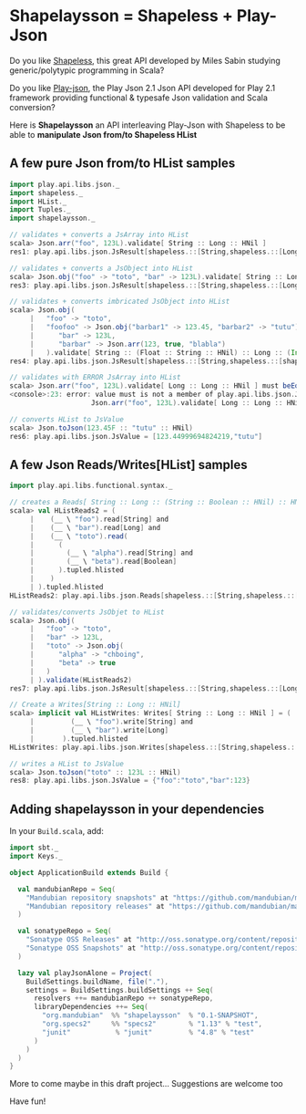 # Shapelaysson = Shapeless + Play-Json 

Do you like [Shapeless](https://github.com/milessabin/shapeless), this great API developed by Miles Sabin studying generic/polytypic programming in Scala?

Do you like [Play-json](https://github.com/mandubian/play-json-alone), the Play Json 2.1 Json API developed for Play 2.1 framework providing functional & typesafe Json validation and Scala conversion?

Here is **Shapelaysson** an API interleaving Play-Json with Shapeless to be able to **manipulate Json from/to Shapeless HList**

## A few pure Json from/to HList samples

```scala
import play.api.libs.json._
import shapeless._
import HList._
import Tuples._
import shapelaysson._

// validates + converts a JsArray into HList
scala> Json.arr("foo", 123L).validate[ String :: Long :: HNil ]
res1: play.api.libs.json.JsResult[shapeless.::[String,shapeless.::[Long,shapeless.HNil]]] = JsSuccess(foo :: 123 :: HNil,)

// validates + converts a JsObject into HList
scala> Json.obj("foo" -> "toto", "bar" -> 123L).validate[ String :: Long :: HNil ]
res3: play.api.libs.json.JsResult[shapeless.::[String,shapeless.::[Long,shapeless.HNil]]] = JsSuccess(toto :: 123 :: HNil,)

// validates + converts imbricated JsObject into HList
scala> Json.obj(
     |   "foo" -> "toto", 
     |   "foofoo" -> Json.obj("barbar1" -> 123.45, "barbar2" -> "tutu"),
     |      "bar" -> 123L,
     |      "barbar" -> Json.arr(123, true, "blabla")
     |   ).validate[ String :: (Float :: String :: HNil) :: Long :: (Int :: Boolean :: String :: HNil) :: HNil ]
res4: play.api.libs.json.JsResult[shapeless.::[String,shapeless.::[shapeless.::[Float,shapeless.::[String,shapeless.HNil]],shapeless.::[Long,shapeless.::[shapeless.::[Int,shapeless.::[Boolean,shapeless.::[String,shapeless.HNil]]],shapeless.HNil]]]]] = JsSuccess(toto :: 123.45 :: tutu :: HNil :: 123 :: 123 :: true :: blabla :: HNil :: HNil,)

// validates with ERROR JsArray into HList
scala> Json.arr("foo", 123L).validate[ Long :: Long :: HNil ] must beEqualTo( JsError("validate.error.expected.jsnumber") )
<console>:23: error: value must is not a member of play.api.libs.json.JsResult[shapeless.::[Long,shapeless.::[Long,shapeless.HNil]]]
                    Json.arr("foo", 123L).validate[ Long :: Long :: HNil ] must beEqualTo( JsError("validate.error.expected.jsnumber") )

// converts HList to JsValue
scala> Json.toJson(123.45F :: "tutu" :: HNil)
res6: play.api.libs.json.JsValue = [123.44999694824219,"tutu"]

```

## A few Json Reads/Writes[HList] samples
  
```scala
import play.api.libs.functional.syntax._

// creates a Reads[ String :: Long :: (String :: Boolean :: HNil) :: HNil]
scala> val HListReads2 = (
     |    (__ \ "foo").read[String] and
     |    (__ \ "bar").read[Long] and
     |    (__ \ "toto").read(
     |      (
     |        (__ \ "alpha").read[String] and
     |        (__ \ "beta").read[Boolean]
     |      ).tupled.hlisted
     |    )
     | ).tupled.hlisted
HListReads2: play.api.libs.json.Reads[shapeless.::[String,shapeless.::[Long,shapeless.::[shapeless.::[String,shapeless.::[Boolean,shapeless.HNil]],shapeless.HNil]]]] = play.api.libs.json.Reads$$anon$8@7e4a09ee

// validates/converts JsObjet to HList
scala> Json.obj(
     |   "foo" -> "toto", 
     |   "bar" -> 123L,
     |   "toto" -> Json.obj(
     |      "alpha" -> "chboing",
     |      "beta" -> true
     |   )
     | ).validate(HListReads2)
res7: play.api.libs.json.JsResult[shapeless.::[String,shapeless.::[Long,shapeless.::[shapeless.::[String,shapeless.::[Boolean,shapeless.HNil]],shapeless.HNil]]]] = JsSuccess(toto :: 123 :: chboing :: true :: HNil :: HNil,)

// Create a Writes[String :: Long :: HNil]
scala> implicit val HListWrites: Writes[ String :: Long :: HNil ] = (
     |         (__ \ "foo").write[String] and
     |         (__ \ "bar").write[Long]
     |       ).tupled.hlisted
HListWrites: play.api.libs.json.Writes[shapeless.::[String,shapeless.::[Long,shapeless.HNil]]] = play.api.libs.json.Writes$$anon$5@7c9d07e2

// writes a HList to JsValue
scala> Json.toJson("toto" :: 123L :: HNil)
res8: play.api.libs.json.JsValue = {"foo":"toto","bar":123}
```

## Adding shapelaysson in your dependencies

In your `Build.scala`, add:

```scala
import sbt._
import Keys._

object ApplicationBuild extends Build {

  val mandubianRepo = Seq(
    "Mandubian repository snapshots" at "https://github.com/mandubian/mandubian-mvn/raw/master/snapshots/",
    "Mandubian repository releases" at "https://github.com/mandubian/mandubian-mvn/raw/master/releases/"
  )

  val sonatypeRepo = Seq(
    "Sonatype OSS Releases" at "http://oss.sonatype.org/content/repositories/releases/",
    "Sonatype OSS Snapshots" at "http://oss.sonatype.org/content/repositories/snapshots/"    
  )

  lazy val playJsonAlone = Project(
    BuildSettings.buildName, file("."),
    settings = BuildSettings.buildSettings ++ Seq(
      resolvers ++= mandubianRepo ++ sonatypeRepo,
      libraryDependencies ++= Seq(
        "org.mandubian"  %% "shapelaysson"  % "0.1-SNAPSHOT",
        "org.specs2"     %% "specs2"        % "1.13" % "test",
        "junit"           % "junit"         % "4.8" % "test"
      )
    )
  )
}

```

More to come maybe in this draft project...
Suggestions are welcome too

Have fun!
